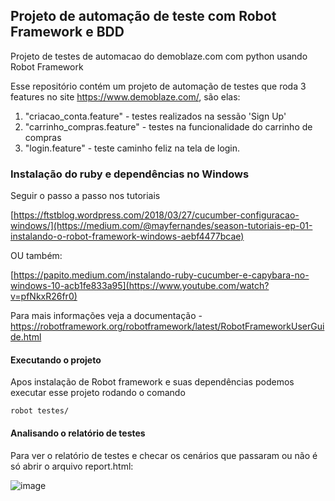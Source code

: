 ## Projeto de automação de teste com Robot Framework e BDD ##
Projeto de testes de automacao do demoblaze.com com python usando Robot Framework

Esse repositório contém um projeto de automação de testes que roda 3 features no site https://www.demoblaze.com/, são elas:

1) "criacao_conta.feature" - testes realizados na sessão  'Sign Up' 
2) "carrinho_compras.feature" - testes na funcionalidade do carrinho de compras
3) "login.feature" - teste caminho feliz na tela de login.

### Instalação do ruby e dependências no Windows ###

Seguir o passo a passo nos tutoriais

[https://ftstblog.wordpress.com/2018/03/27/cucumber-configuracao-windows/](https://medium.com/@mayfernandes/season-tutoriais-ep-01-instalando-o-robot-framework-windows-aebf4477bcae)

OU também:

[https://papito.medium.com/instalando-ruby-cucumber-e-capybara-no-windows-10-acb1fe833a95](https://www.youtube.com/watch?v=pfNkxR26fr0)

Para mais informações veja a documentação - https://robotframework.org/robotframework/latest/RobotFrameworkUserGuide.html

#### Executando o projeto ####
Apos instalação de Robot framework e suas dependências podemos executar esse projeto rodando o comando
```shell
robot testes/
```

#### Analisando o relatório de testes ####

Para ver o relatório de testes e checar os cenários que passaram ou não é só abrir o arquivo report.html:

![image](https://github.com/thiagoalanjs/demoblazer_python/assets/32438113/2b6fbe5e-9b96-41c6-812f-42d1b8022e27)



